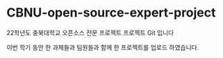 # CBNU-open-source-expert-project

22학년도 충북대학교 오픈소스 전문 프로젝트 프로젝트 Git 입니다

이번 학기 동안 한 과제들과 팀원들과 함께 한 프로젝트를 업로드 하였습니다.

